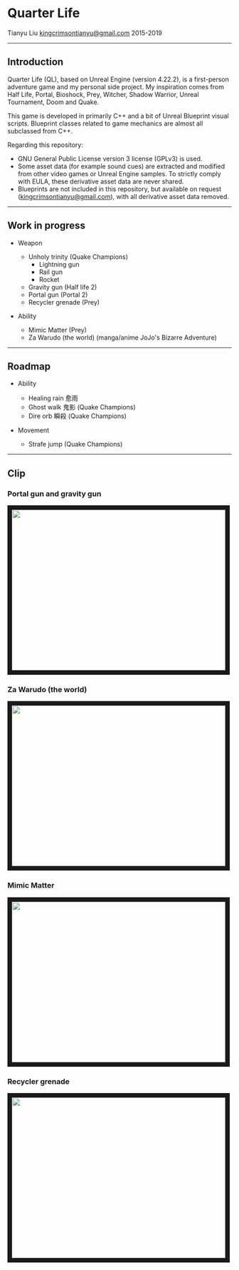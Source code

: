 # Quarter Life

Tianyu Liu
kingcrimsontianyu@gmail.com
2015-2019

------

## Introduction

Quarter Life (QL), based on Unreal Engine (version 4.22.2), is a first-person adventure game and my personal side project. My inspiration comes from Half Life, Portal, Bioshock, Prey, Witcher, Shadow Warrior, Unreal Tournament, Doom and Quake.

This game is developed in primarily C++ and a bit of Unreal Blueprint visual scripts. Blueprint classes related to game mechanics are almost all subclassed from C++.

Regarding this repository:
- GNU General Public License version 3 license (GPLv3) is used.
- Some asset data (for example sound cues) are extracted and modified from other video games or Unreal Engine samples. To strictly comply with EULA, these derivative asset data are never shared.
- Blueprints are not included in this repository, but available on request (kingcrimsontianyu@gmail.com), with all derivative asset data removed.

------

## Work in progress
+ Weapon
    + Unholy trinity (Quake Champions)
        + Lightning gun
        + Rail gun
        + Rocket
    + Gravity gun (Half life 2)
    + Portal gun (Portal 2)
    + Recycler grenade (Prey)

+ Ability
    + Mimic Matter (Prey)
    + Za Warudo (the world) (manga/anime JoJo's Bizarre Adventure)

------

## Roadmap

+ Ability
    + Healing rain 愈雨
    + Ghost walk 鬼影 (Quake Champions)
    + Dire orb 瞬殺 (Quake Champions)

+ Movement
    + Strafe jump (Quake Champions)

------

## Clip

### Portal gun and gravity gun
<a href="https://youtu.be/X8Xr5iMmvNs" target="_blank"><img src="http://i3.ytimg.com/vi/X8Xr5iMmvNs/hqdefault.jpg" width="480" height="360" border="10" /></a>

### Za Warudo (the world)
<a href="https://youtu.be/YGOb09HCl7g" target="_blank"><img src="http://i3.ytimg.com/vi/YGOb09HCl7g/hqdefault.jpg" width="480" height="360" border="10" /></a>

### Mimic Matter
<a href="https://youtu.be/0v4UvpMDbvk" target="_blank"><img src="http://i3.ytimg.com/vi/0v4UvpMDbvk/hqdefault.jpg" width="480" height="360" border="10" /></a>

### Recycler grenade
<a href="https://youtu.be/0mBwfg12eWo" target="_blank"><img src="http://i3.ytimg.com/vi/0mBwfg12eWo/hqdefault.jpg" width="480" height="360" border="10" /></a>

